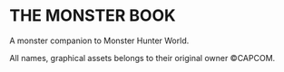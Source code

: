 # THE MONSTER BOOK

A monster companion to Monster Hunter World.

All names, graphical assets belongs to their original owner ©CAPCOM.
